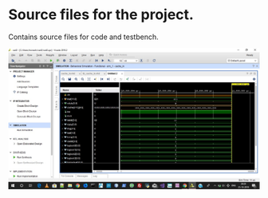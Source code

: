 # Source files for the project.

Contains source files for code and testbench.


<img src="https://raw.githubusercontent.com/aviborn2fly/4_way_set-associative_cache/master/src_m/cad2_screenshot.jpg">
